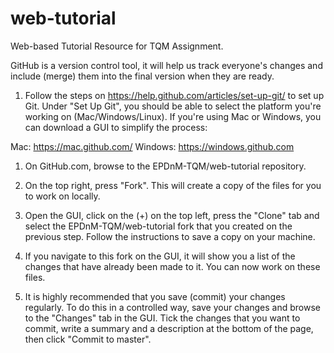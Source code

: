# web-tutorial
Web-based Tutorial Resource for TQM Assignment.

GitHub is a version control tool, it will help us track everyone's changes and include (merge) them into the final version when they are ready.  

1. Follow the steps on https://help.github.com/articles/set-up-git/ to set up Git. Under "Set Up Git", you should be able to select the platform you're working on (Mac/Windows/Linux). If you're using Mac or Windows, you can download a GUI to simplify the process:

Mac: https://mac.github.com/
Windows: https://windows.github.com

1. On GitHub.com, browse to the EPDnM-TQM/web-tutorial repository.

2. On the top right, press "Fork". This will create a copy of the files for you to work on locally.

3. Open the GUI, click on the (+) on the top left, press the "Clone" tab and select the EPDnM-TQM/web-tutorial fork that you created on the previous step. Follow the instructions to save a copy on your machine. 

4. If you navigate to this fork on the GUI, it will show you a list of the changes that have already been made to it. You can now work on these files. 

5. It is highly recommended that you save (commit) your changes regularly. To do this in a controlled way, save your changes and browse to the "Changes" tab in the GUI. Tick the changes that you want to commit, write a summary and a description at the bottom of the page, then click "Commit to master".



